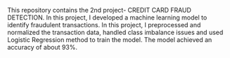 This repository contains the 2nd project- CREDIT CARD FRAUD DETECTION. In this project, I developed a machine learning model to identify fraudulent transactions. In this project, I preprocessed and normalized the transaction data, handled class imbalance issues and used Logistic Regression method to train the model. The model achieved an accuracy of about 93%.
